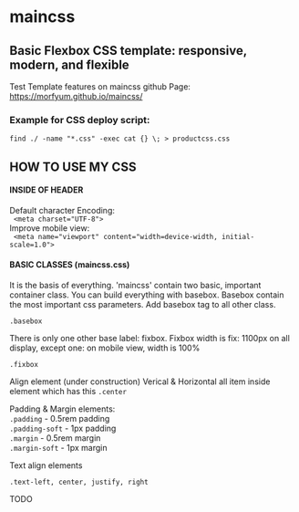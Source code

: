 # maincss

## Basic Flexbox CSS template: responsive, modern, and flexible

Test Template features on maincss github Page:<br>
https://morfyum.github.io/maincss/

### Example for CSS deploy script:
  ```find ./ -name "*.css" -exec cat {} \; > productcss.css```


## HOW TO USE MY CSS

#### INSIDE OF HEADER
Default character Encoding:<br>
```	<meta charset="UTF-8">```<br>
Improve mobile view:<br>
```	<meta name="viewport" content="width=device-width, initial-scale=1.0">```


#### BASIC CLASSES (maincss.css)
It is the basis of everything. 'maincss' contain two basic, important container class.
You can build everything with basebox. Basebox contain the most important css parameters. Add basebox tag to all other class.
```
.basebox
```
There is only one other base label: fixbox. Fixbox width is fix: 1100px on all display, except one: on mobile view, width is 100%
```
.fixbox
```

Align element (under construction)
Verical & Horizontal all item inside element which has this
```.center```

Padding & Margin elements:<br>
```.padding```  - 0.5rem padding<br>
```.padding-soft``` - 1px padding<br>
```.margin``` - 0.5rem margin<br>
```.margin-soft``` - 1px margin<br>

Text align elements
```
.text-left, center, justify, right
```

TODO
